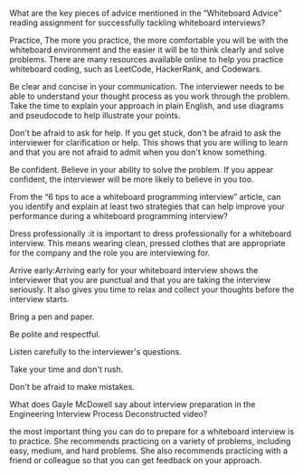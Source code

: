 What are the key pieces of advice mentioned in the “Whiteboard Advice” reading assignment for successfully tackling whiteboard interviews?


Practice, The more you practice, the more comfortable you will be with the whiteboard environment and the easier it will be to think clearly and solve problems. There are many resources available online to help you practice whiteboard coding, such as LeetCode, HackerRank, and Codewars.

Be clear and concise in your communication. The interviewer needs to be able to understand your thought process as you work through the problem. Take the time to explain your approach in plain English, and use diagrams and pseudocode to help illustrate your points.

Don't be afraid to ask for help. If you get stuck, don't be afraid to ask the interviewer for clarification or help. This shows that you are willing to learn and that you are not afraid to admit when you don't know something.


Be confident. Believe in your ability to solve the problem. If you appear confident, the interviewer will be more likely to believe in you too.





From the “6 tips to ace a whiteboard programming interview” article, can you identify and explain at least two strategies that can help improve your performance during a whiteboard programming interview?


Dress professionally :it is important to dress professionally for a whiteboard interview. This means wearing clean, pressed clothes that are appropriate for the company and the role you are interviewing for. 

Arrive early:Arriving early for your whiteboard interview shows the interviewer that you are punctual and that you are taking the interview seriously. It also gives you time to relax and collect your thoughts before the interview starts. 

Bring a pen and paper.

Be polite and respectful.

Listen carefully to the interviewer's questions.

Take your time and don't rush.

Don't be afraid to make mistakes.







What does Gayle McDowell say about interview preparation in the Engineering Interview Process Deconstructed video?


the most important thing you can do to prepare for a whiteboard interview is to practice. She recommends practicing on a variety of problems, including easy, medium, and hard problems. She also recommends practicing with a friend or colleague so that you can get feedback on your approach.